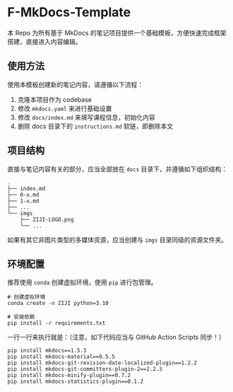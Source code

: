 # F-MkDocs-Template

本 Repo 为所有基于 MkDocs 的笔记项目提供一个基础模板，方便快速完成框架搭建，直接进入内容编辑。

## 使用方法

使用本模板创建新的笔记内容，请遵循以下流程：

1. 克隆本项目作为 codebase
2. 修改 `mkdocs.yaml` 来进行基础设置
3. 修改 `docs/index.md` 来填写课程信息，初始化内容
4. 删除 docs 目录下的 `instructions.md` 软链，即删除本文

## 项目结构

直接与笔记内容有关的部分，应当全部放在 `docs` 目录下，并遵循如下组织结构：

```plaintext
.
├── index.md
├── 0-x.md
├── 1-x.md
├── ...
└── imgs
    ├── ZIJI-LOGO.png
    └── ...
```

如果有其它非图片类型的多媒体资源，应当创建与 `imgs` 目录同级的资源文件夹。

## 环境配置

推荐使用 `conda` 创建虚拟环境，使用 `pip` 进行包管理。

```shell
# 创建虚拟环境
conda create -n ZIJI python=3.10

# 安装依赖
pip install -r requirements.txt
```

一行一行来执行就是：（注意，如下代码应当与 GitHub Action Scripts 同步！）

```shell
pip install mkdocs==1.5.3
pip install mkdocs-material==9.5.5
pip install mkdocs-git-revision-date-localized-plugin==1.2.2
pip install mkdocs-git-committers-plugin-2==2.2.3
pip install mkdocs-minify-plugin==0.7.2
pip install mkdocs-statistics-plugin==0.1.2
```